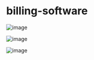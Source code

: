 # billing-software

![image](https://github.com/imkaran1004/billing-software/assets/106981565/30fffe98-aabe-4ff0-b7e6-243b4decac78)

![image](https://github.com/imkaran1004/billing-software/assets/106981565/15e38981-7308-4e4d-920a-3615a2f54e46)

![image](https://github.com/imkaran1004/billing-software/assets/106981565/dbf505bb-46a5-40e8-9691-22de1a120ea9)
